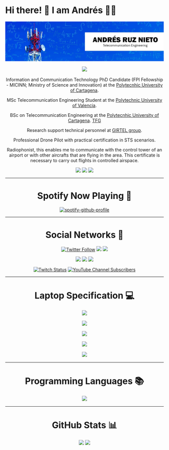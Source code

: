 # Hi there! 👋 I am Andrés 👨‍💻

<div align="center">

[![](/banner.png)](#)

[![](https://shields-io-visitor-counter.herokuapp.com/badge?page=aruznieto&label=Visitas+Al+Perfil&labelColor=000000&logo=GitHub&logoColor=FFFFFF&color=1D70B8&style=for-the-badge)](#)

Information and Communication Technology PhD Candidate (FPI Fellowship - MICINN; Ministry of Science and Innovation) at the [Polytecnhic University of Cartagena](https://upct.es/).

MSc Telecommunication Engineering Student at the [Polytechnic University of Valencia](http://www.upv.es/es). 

BSc on Telecommunication Engineering at the [Polytecnhic University of Cartagena](https://upct.es/). [TFG](https://repositorio.upct.es/handle/10317/17)


Research support technical personnel at [GIRTEL group](https://girtel.upct.es/).

Professional Drone Pilot with practical certification in STS scenarios.

Radiophonist, this enables me to communicate with the control tower of an airport or with other aircrafts that are flying in the area. This certificate is necessary to carry out flights in controlled airspace.

[![](https://img.shields.io/badge/iOS-000000?style=for-the-badge&logo=ios&logoColor=white)](#) [![](https://img.shields.io/badge/Windows-0078D6?style=for-the-badge&logo=windows&logoColor=white)](#)  [![](https://img.shields.io/badge/Ubuntu-E95420?style=for-the-badge&logo=ubuntu&logoColor=white)](#)

---

# Spotify Now Playing 🎼

[![spotify-github-profile](https://spotify-github-profile.vercel.app/api/view?uid=11138592771&cover_image=true&theme=novatorem&bar_color=3700ff&bar_color_cover=true)](#)

---

# Social Networks 🔗

[![Twitter Follow](https://img.shields.io/badge/Twitter-1DA1F2?style=for-the-badge&logo=twitter&logoColor=white)](https://twitter.com/aruznieto) [![](https://img.shields.io/badge/Instagram-E4405F?style=for-the-badge&logo=instagram&logoColor=white)](https://instagram.com/aruznieto) [![](https://img.shields.io/badge/Facebook-1877F2?style=for-the-badge&logo=facebook&logoColor=white)](https://www.facebook.com/anrunie)

[![](https://img.shields.io/badge/LinkedIn-0077B5?style=for-the-badge&logo=linkedin&logoColor=white)](https://www.linkedin.com/in/aruznieto/) [![](https://img.shields.io/badge/GitHub-000000?style=for-the-badge&logo=github&logoColor=white)](https://github.com/aruznieto) [![](https://img.shields.io/badge/website-000000?style=for-the-badge&logo=About.me&logoColor=white)](https://aruznieto.es)

[![Twitch Status](https://img.shields.io/badge/Twitch-6441a5?style=for-the-badge&logo=twitch&logoColor=white)](https://twitch.tv/aruznieto) [![YouTube Channel Subscribers](https://img.shields.io/badge/YouTube-c4302b?style=for-the-badge&logo=youtube&logoColor=white)](https://www.youtube.com/channel/UC5Lm-BQGubMqaggbzi9Q1mA)

---

# Laptop Specification 💻
[![](https://img.shields.io/badge/asus-Rog_STRIX_G17_G713-007DB8?style=for-the-badge&logo=asus&logoColor=white)](https://rog.asus.com/es/laptops/rog-strix/2021-rog-strix-g17-series/spec)

[![](https://img.shields.io/badge/AMD-Ryzen_9_5900HZX_with_Radeon_Graphics-ED1C24?style=for-the-badge&logo=amd&logoColor=white)](#)

[![](https://img.shields.io/badge/NVIDIA-RTX3070_8GB_Laptop_GPU-76B900?style=for-the-badge&logo=nvidia&logoColor=white)](#)

[![](https://img.shields.io/badge/ram-32GB_RAM_3200MHz-007DB8?style=for-the-badge&logoColor=white)](#)
  
[![](https://img.shields.io/badge/MacBook%20PRO-M1%20PRO%20with%201TB%20%20SSD%20Storageand%2016%20Unified%20Memory-00008b?style=for-the-badge&logo=apple&logoColor=white)](https://www.apple.com/shop/buy-mac/macbook-pro/14-inch-space-gray-10-core-cpu-16-core-gpu-1tb)

---

# Programming Languages 📚

[![](https://wakatime.com/share/@20416a2b-dfd9-49bf-bb3f-e0b05d403d24/37ca7c7b-6cff-43c3-aec5-8a0c8d2cae58.svg)](#)

---
# GitHub Stats 📊

[![](https://github-readme-stats.vercel.app/api?username=aruznieto)](#) [![](https://github-readme-streak-stats.herokuapp.com/?user=aruznieto)](#)

</div>
